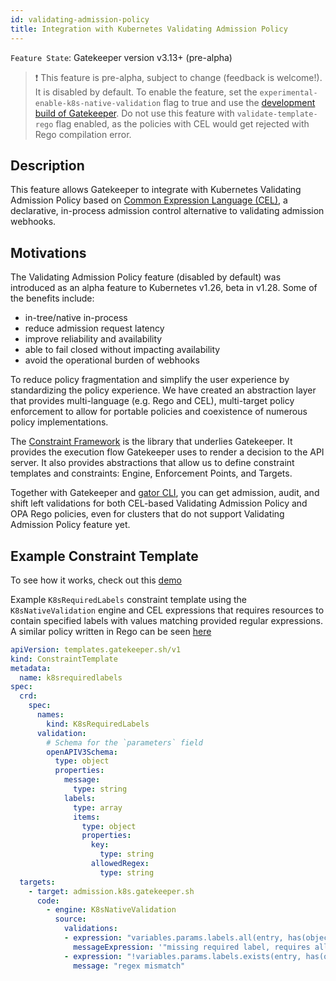 ```yaml
---
id: validating-admission-policy
title: Integration with Kubernetes Validating Admission Policy
---
```


`Feature State`: Gatekeeper version v3.13+ (pre-alpha)

> ❗ This feature is pre-alpha, subject to change (feedback is welcome!). It is disabled by default. To enable the feature,
> set the `experimental-enable-k8s-native-validation` flag to true and use the [development build of Gatekeeper](https://open-policy-agent.github.io/gatekeeper/website/docs/install/#deploying-a-release-using-development-image).  Do not use this feature with `validate-template-rego` flag enabled, as the policies with CEL would get rejected with Rego compilation error.

## Description

This feature allows Gatekeeper to integrate with Kubernetes Validating Admission Policy based on [Common Expression Language (CEL)](https://github.com/google/cel-spec), a declarative, in-process admission control alternative to validating admission webhooks.

## Motivations

The Validating Admission Policy feature (disabled by default) was introduced as an alpha feature to Kubernetes v1.26, beta in v1.28. Some of the benefits include:
- in-tree/native in-process
- reduce admission request latency
- improve reliability and availability
- able to fail closed without impacting availability
- avoid the operational burden of webhooks

To reduce policy fragmentation and simplify the user experience by standardizing the policy experience. We have created an abstraction layer that provides multi-language (e.g. Rego and CEL), multi-target policy enforcement to allow for portable policies and coexistence of numerous policy implementations.

The [Constraint Framework](https://github.com/open-policy-agent/frameworks/tree/master/constraint) is the library that underlies Gatekeeper. It provides the execution flow Gatekeeper uses to render a decision to the API server. It also provides abstractions that allow us to define constraint templates and constraints: Engine, Enforcement Points, and Targets.

Together with Gatekeeper and [gator CLI](gator.md), you can get admission, audit, and shift left validations for both CEL-based Validating Admission Policy and OPA Rego policies, even for clusters that do not support Validating Admission Policy feature yet.

## Example Constraint Template
To see how it works, check out this [demo](https://github.com/open-policy-agent/gatekeeper/tree/master/demo/k8s-validating-admission-policy)

Example `K8sRequiredLabels` constraint template using the `K8sNativeValidation` engine and CEL expressions that requires resources to contain specified labels with values matching provided regular expressions. A similar policy written in Rego can be seen [here](https://open-policy-agent.github.io/gatekeeper-library/website/validation/requiredlabels)

```yaml
apiVersion: templates.gatekeeper.sh/v1
kind: ConstraintTemplate
metadata:
  name: k8srequiredlabels
spec:
  crd:
    spec:
      names:
        kind: K8sRequiredLabels
      validation:
        # Schema for the `parameters` field
        openAPIV3Schema:
          type: object
          properties:
            message:
              type: string
            labels:
              type: array
              items:
                type: object
                properties:
                  key:
                    type: string
                  allowedRegex:
                    type: string
  targets:
    - target: admission.k8s.gatekeeper.sh
      code:
        - engine: K8sNativeValidation
          source:
            validations:
            - expression: "variables.params.labels.all(entry, has(object.metadata.labels) && entry.key in object.metadata.labels)"
              messageExpression: '"missing required label, requires all of: " + variables.params.labels.map(entry, entry.key).join(", ")'
            - expression: "!variables.params.labels.exists(entry, has(object.metadata.labels) && entry.key in object.metadata.labels && !string(object.metadata.labels[entry.key]).matches(string(entry.allowedRegex)))"
              message: "regex mismatch"
```
